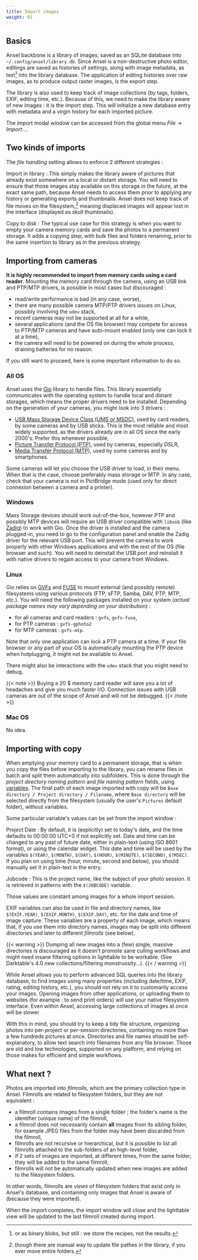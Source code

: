 ```yaml
---
title: Import images
weight: 01
---
```


## Basics

Ansel backbone is a library of images, saved as an SQLite database into `~/.config/ansel/library.db`. Since Ansel is a non-destructive photo editor, editings are saved as histories of settings, along with image metadata, as text[^1] into the library database. The application of editing histories over raw images, as to produce output raster images, is the export step.

The library is also used to keep track of image collections (by tags, folders, EXIF, editing time, etc.). Because of this, we need to make the library aware of new images : it is the import step. This will initialize a new database entry with metadata and a virgin history for each imported picture.

[^1]: or as binary blobs, but still : we store the recipes, not the results.

The import modal window can be accessed from the global menu _File_ → _Import..._.

## Two kinds of imports

The _file handling_ setting allows to enforce 2 different strategies :

Import in library
: This simply makes the library aware of pictures that already exist somewhere on a local or distant storage. You will need to ensure that those images stay available on this storage in the future, at the exact same path, because Ansel needs to access them prior to applying any history or generating exports and thumbnails. Ansel does not keep track of file moves on the filesystem,[^2] meaning displaced images will appear lost in the interface (displayed as skull thumbnails).

[^2]: though there are manual way to update file pathes in the library, if you ever move entire folders.

Copy to disk
: The typical use case for this strategy is when you want to empty your camera memory cards and save the photos to a permanent storage. It adds a copying step, with bulk files and folders renaming, prior to the same insertion to library as in the previous strategy.

## Importing from cameras

__It is highly recommended to import from memory cards using a card reader__. Mounting the memory card through the camera, using an USB link and PTP/MTP drivers, is possible in most cases but discouraged :

- read/write performance is bad (in any case, worse),
- there are many possible camera MTP/PTP drivers issues on Linux, possibly involving the `udev` stack,
- recent cameras may not be supported at all for a while,
- several applications (and the OS file browser) may compete for access to PTP/MTP cameras and have auto-mount enabled (only one can lock it at a time),
- the camera will need to be powered on during the whole process, draining batteries for no reason.

If you still want to proceed, here is some important information to do so.

### All OS

Ansel uses the [Gio](https://docs.gtk.org/gio/index.html) library to handle files. This library essentially communicates with the operating system to handle local and distant storages, which means the proper drivers need to be installed. Depending on the generation of your cameras, you might look into 3 drivers :

- [USB Mass Storage Device Class (UMS or MSDC)](https://en.wikipedia.org/wiki/USB_mass_storage_device_class), used by card readers, by some cameras and by USB sticks. This is the most reliable and most widely supported, as the drivers already are in all OS since the early 2000's. Prefer this whenever possible,
- [Picture Transfer Protocol (PTP)](https://en.wikipedia.org/wiki/Picture_Transfer_Protocol), used by cameras, especially DSLR,
- [Media Transfer Protocol (MTP)](https://en.wikipedia.org/wiki/Media_Transfer_Protocol), used by some cameras and by smartphones.

Some cameras will let you choose the USB driver to load, in their menu. When that is the case, choose preferably mass storage or MTP. In any case, check that your camera is not in PictBridge mode (used only for direct connexion between a camera and a printer).

### Windows

Mass Storage devices should work out-of-the-box, however PTP and possibly MTP devices will require an USB driver compatible with `libusb` (like [Zadig](https://zadig.akeo.ie/)) to work with Gio. Once the driver is installed and the camera plugged-in, you need to go to the configuration panel and enable the Zadig driver for the relevant USB port. This will prevent the camera to work properly with other Windows applications and with the rest of the OS (file browser and such). You will need to deinstall the USB port and reinstall it with native drivers to regain access to your camera from Windows.

### Linux

Gio relies on [GVFs](https://en.wikipedia.org/wiki/GVfs) and [FUSE](https://en.wikipedia.org/wiki/Filesystem_in_Userspace) to mount external (and possibly remote) filesystems using various protocols (FTP, sFTP, Samba, DAV, PTP, MTP, etc.). You will need the following packages installed on your system (_actual package names may vary depending on your distribution_) :

- for all cameras and card readers : `gvfs`, `gvfs-fuse`,
- for PTP cameras : `gvfs-gphoto2`
- for MTP cameras : `gvfs-mtp`.

Note that only one application can lock a PTP camera at a time. If your file browser or any part of your OS is automatically mounting the PTP device when hotplugging, it might not be available to Ansel.

There might also be interactions with the `udev` stack that you might need to debug.

{{< note >}}
Buying a 20 $ memory card reader will save you a lot of headaches and give you much faster I/O. Connection issues with USB cameras are out of the scope of Ansel and will not be debugged.
{{< /note >}}

### Mac OS

No idea.

## Importing with copy

When emptying your memory card to a permanent storage, that is when you copy the files before importing to the library, you can rename files in batch and split them automatically into subfolders. This is done through the _project directory naming pattern_ and _file naming pattern_ fields, using [variables](../special-topics/variables.md). The final path of each image imported with copy will be `Base directory / Project directory / Filename`, where `Base directory` will be selected directly from the filesystem (usually the user's `Pictures` default folder), without variables.

Some particular variable's values can be set from the import window :

Project Date
: By default, it is (explicitly) set to today's date, and the time defaults to 00:00:00 UTC+0 if not explicitly set. Date and time can be changed to any past of future date, either in plain-text (using ISO 8601 format), or using the calendar widget. This date and time will be used by the variables `$(YEAR)`, `$(MONTH)`, `$(DAY)`, `$(HOUR)`, `$(MINUTE)`, `$(SECOND)`, `$(MSEC)`. If you plan on using time (hour, minute, second and below), you should manually set it in plain-text in the entry.

Jobcode
: This is the project name, like the subject of your photo session. It is retrieved in patterns with the `$(JOBCODE)` variable.

Those values are constant among images for a whole import session.

EXIF variables can also be used in file and directory names, like `$(EXIF.YEAR)`, `$(EXIF.MONTH)`, `$(EXIF.DAY)`, etc. for the date and time of image capture. These variables are a property of each image, which means that, if you use them into directory names, images may be split into different directories and later to different _filmrolls_ (see below).

{{< warning >}}
Dumping all new images into a (few) single, massive directories is discouraged as it doesn't promote sane culling workflows and might need insane filtering options in lighttable to be workable. (See Darktable's 4.0 new collections/filtering monstruosity…).
{{< / warning >}}

While Ansel allows you to perform advanced SQL queries into the library database, to find images using many properties (including date/time, EXIF, rating, editing history, etc.), you should not rely on it to customarily access your images. Opening images from other applications, or uploading them to websites (for example : to send print orders) will use your native filesystem interface. Even within Ansel, accessing large collections of images at once will be slower.

With this in mind, you should try to keep a tidy file structure, organizing photos into per-project or per-session directories, containing no more than a few hundreds pictures at once. Directories and file names should be self-explanatory, to allow text search into filenames from any file browser. Those are old and low technologies, supported on any platform, and relying on those makes for efficient and simple workflows.

## What next ?

Photos are imported into _filmrolls_, which are the primary collection type in Ansel. Filmrolls are related to filesystem folders, but they are not equivalent :

- a filmroll contains images from a single folder ; the folder's name is the identifier (unique name) of the filmroll,
- a filmroll does not necessarily contain __all__ images from its sibling folder, for example JPEG files from the folder may have been discarded from the filmroll,
- filmrolls are not recursive or hierarchical, but it is possible to list all filmrolls attached to the sub-folders of an high-level folder,
- if 2 sets of images are imported, at different times, from the same folder, they will be added to the same filmroll,
- filmrolls will not be automatically updated when new images are added to the filesystem folders.

In other words, filmrolls are _views_ of filesystem folders that exist only in Ansel's database, and containing only images that Ansel is aware of (because they were imported).

When the import completes, the import window will close and the lighttable view will be updated to the last filmroll created during import.
